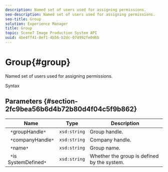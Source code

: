 ```yaml
---
description: Named set of users used for assigning permissions.
seo-description: Named set of users used for assigning permissions.
seo-title: Group
solution: Experience Manager
title: Group
topic: Scene7 Image Production System API
uuid: 4be4ff41-8ef1-4b56-b2dc-074992fe0d6b
---
```


# Group{#group}

Named set of users used for assigning permissions.

 Syntax 

## Parameters {#section-2fc9bea56b6d4b72b80d4f04c5f9b862}

|  Name  | Type  | Description  |
|---|---|---|
|  ` *`groupHandle`*`  | `xsd:string`  | Group handle.  |
|  ` *`companyHandle`*`  | `xsd:string`  | Company handle.  |
|  ` *`name`*`  | `xsd:string`  | Group name.  |
|  ` *`is SystemDefined`*`  | `xsd:string`  | Whether the group is defined by the system.  |

